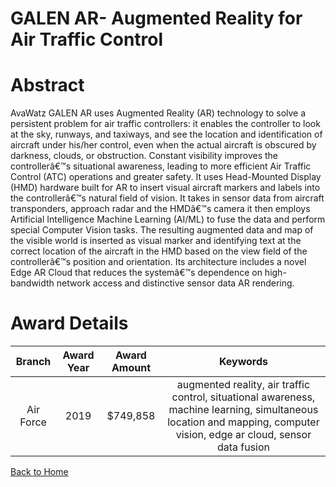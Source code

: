 
GALEN AR- Augmented Reality for Air Traffic Control
===================================================

# Abstract


AvaWatz GALEN AR uses Augmented Reality (AR) technology to solve a persistent problem for air traffic controllers: it enables the controller to look at the sky, runways, and taxiways, and see the location and identification of aircraft under his/her control, even when the actual aircraft is obscured by darkness, clouds, or obstruction. Constant visibility improves the controllerâ€™s situational awareness, leading to more efficient Air Traffic Control (ATC) operations and greater safety. It uses Head-Mounted Display (HMD) hardware built for AR to insert visual aircraft markers and labels into the controllerâ€™s natural field of vision. It takes in sensor data from aircraft transponders, approach radar and the HMDâ€™s camera it then employs Artificial Intelligence Machine Learning (AI/ML) to fuse the data and perform special Computer Vision tasks. The resulting augmented data and map of the visible world is inserted as visual marker and identifying text at the correct location of the aircraft in the HMD based on the view field of the controllerâ€™s position and orientation. Its architecture includes a novel Edge AR Cloud that reduces the systemâ€™s dependence on high-bandwidth network access and distinctive sensor data AR rendering.  

# Award Details

|Branch|Award Year|Award Amount|Keywords|
| :---: | :---: | :---: | :---: |
|Air Force|2019|$749,858|augmented reality, air traffic control, situational awareness, machine learning, simultaneous location and mapping, computer vision, edge ar cloud, sensor data fusion|
  
  


[Back to Home](https://github.com/chrischow/dod_sbir_awards/Reports/DJ/#1613)